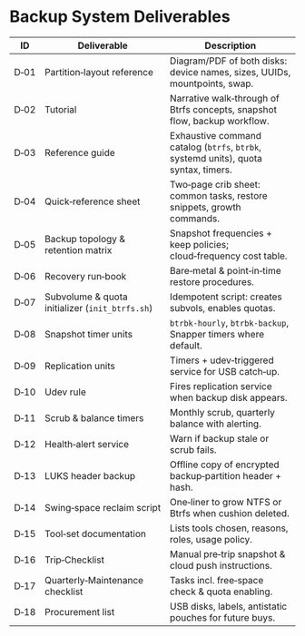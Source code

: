 # Backup System Deliverables

| ID | Deliverable | Description |
|----|-------------|-------------|
| D‑01 | Partition‑layout reference | Diagram/PDF of both disks: device names, sizes, UUIDs, mountpoints, swap. |
| D‑02 | Tutorial | Narrative walk‑through of Btrfs concepts, snapshot flow, backup workflow. |
| D‑03 | Reference guide | Exhaustive command catalog (`btrfs`, `btrbk`, systemd units), quota syntax, timers. |
| D‑04 | Quick‑reference sheet | Two‑page crib sheet: common tasks, restore snippets, growth commands. |
| D‑05 | Backup topology & retention matrix | Snapshot frequencies + keep policies; cloud‑frequency cost table. |
| D‑06 | Recovery run‑book | Bare‑metal & point‑in‑time restore procedures. |
| D‑07 | Subvolume & quota initializer (`init_btrfs.sh`) | Idempotent script: creates subvols, enables quotas. |
| D‑08 | Snapshot timer units | `btrbk-hourly`, `btrbk-backup`, Snapper timers where default. |
| D‑09 | Replication units | Timers + udev‑triggered service for USB catch‑up. |
| D‑10 | Udev rule | Fires replication service when backup disk appears. |
| D‑11 | Scrub & balance timers | Monthly scrub, quarterly balance with alerting. |
| D‑12 | Health‑alert service | Warn if backup stale or scrub fails. |
| D‑13 | LUKS header backup | Offline copy of encrypted backup‑partition header + hash. |
| D‑14 | Swing‑space reclaim script | One‑liner to grow NTFS or Btrfs when cushion deleted. |
| D‑15 | Tool‑set documentation | Lists tools chosen, reasons, roles, usage policy. |
| D‑16 | Trip‑Checklist | Manual pre‑trip snapshot & cloud push instructions. |
| D‑17 | Quarterly‑Maintenance checklist | Tasks incl. free‑space check & quota enabling. |
| D‑18 | Procurement list | USB disks, labels, antistatic pouches for future buys. |
